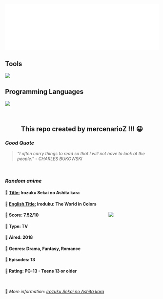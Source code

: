 
<img src="svg/nai.svg" />

<p>
  <h2>Tools</h2>
  <a href="https://skillicons.dev">
    <img src="https://skillicons.dev/icons?i=git,bash,vim,ubuntu,tensorflow,pytorch,docker,raspberrypi" />
  </a>

  <br />

  <h2>Programming Languages</h2>

  <a href="https://skillicons.dev">
    <img src="https://skillicons.dev/icons?i=python,c,cpp" />
  </a>
</p>

<br />

<h2 align="center">This repo created by mercenarioZ !!! 😀</h2>
<h3><i>Good Quote</i></h3>

<blockquote>
<i>
“I often carry things to read so that I will not have to look at the people.” - CHARLES BUKOWSKI
</i>
</blockquote>

<br />

<h3><i>Random anime</i></h3>

<h4>
  <strong>🥭 <u>Title:</u></strong> Irozuku Sekai no Ashita kara
</h4>

<h4>🌿 <u>English Title:</u> Iroduku: The World in Colors</h4>

<img align="right" width="165" src=https://cdn.myanimelist.net/images/anime/1424/93855.jpg />

<h4>🌱 Score: 7.52/10</h4>

<h4>🌲 Type: TV</h4>

<h4>🌴 Aired: 2018</h4>

<h4>🌵 Genres: Drama, Fantasy, Romance</h4>

<h4>🥑 Episodes: 13</h4>

<h4>🍏 Rating: PG-13 - Teens 13 or older</h4>

<br />

🍂 *More information: [Irozuku Sekai no Ashita kara](https://myanimelist.net/anime/37497/Irozuku_Sekai_no_Ashita_kara)*
    